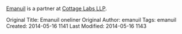 <p><a href="http://cottagelabs.com/people/emanuil">Emanuil</a> is a partner at <a href="http://cottagelabs.com">Cottage Labs LLP</a>.</p>



Original Title: Emanuil oneliner
Original Author: emanuil
Tags: emanuil
Created: 2014-05-16 1141
Last Modified: 2014-05-16 1143
